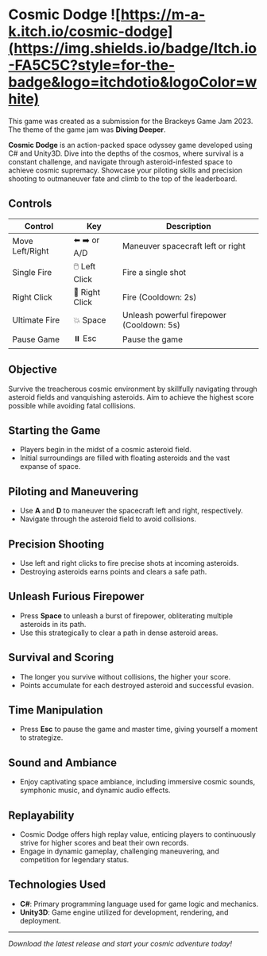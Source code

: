 # Cosmic Dodge  ![https://m-a-k.itch.io/cosmic-dodge](https://img.shields.io/badge/Itch.io-FA5C5C?style=for-the-badge&logo=itchdotio&logoColor=white)

This game was created as a submission for the Brackeys Game Jam 2023. The theme of the game jam was **Diving Deeper**.

**Cosmic Dodge** is an action-packed space odyssey game developed using C# and Unity3D. Dive into the depths of the cosmos, where survival is a constant challenge, and navigate through asteroid-infested space to achieve cosmic supremacy. Showcase your piloting skills and precision shooting to outmaneuver fate and climb to the top of the leaderboard.

## Controls

| Control          | Key         | Description                   |
|------------------|-------------|-------------------------------|
| Move Left/Right  | ⬅️ ➡️ or A/D | Maneuver spacecraft left or right  |
| Single Fire      | 🖱️ Left Click  | Fire a single shot            |
| Right Click      | 🔫 Right Click | Fire (Cooldown: 2s)           |
| Ultimate Fire    | 💥 Space      | Unleash powerful firepower (Cooldown: 5s) |
| Pause Game       | ⏸️ Esc       | Pause the game                |

## Objective

Survive the treacherous cosmic environment by skillfully navigating through asteroid fields and vanquishing asteroids. Aim to achieve the highest score possible while avoiding fatal collisions.

## Starting the Game

- Players begin in the midst of a cosmic asteroid field.
- Initial surroundings are filled with floating asteroids and the vast expanse of space.

## Piloting and Maneuvering

- Use **A** and **D** to maneuver the spacecraft left and right, respectively.
- Navigate through the asteroid field to avoid collisions.

## Precision Shooting

- Use left and right clicks to fire precise shots at incoming asteroids.
- Destroying asteroids earns points and clears a safe path.

## Unleash Furious Firepower

- Press **Space** to unleash a burst of firepower, obliterating multiple asteroids in its path.
- Use this strategically to clear a path in dense asteroid areas.

## Survival and Scoring

- The longer you survive without collisions, the higher your score.
- Points accumulate for each destroyed asteroid and successful evasion.

## Time Manipulation

- Press **Esc** to pause the game and master time, giving yourself a moment to strategize.

## Sound and Ambiance

- Enjoy captivating space ambiance, including immersive cosmic sounds, symphonic music, and dynamic audio effects.

## Replayability

- Cosmic Dodge offers high replay value, enticing players to continuously strive for higher scores and beat their own records.
- Engage in dynamic gameplay, challenging maneuvering, and competition for legendary status.

## Technologies Used

- **C#**: Primary programming language used for game logic and mechanics.
- **Unity3D**: Game engine utilized for development, rendering, and deployment.

---

*Download the latest release and start your cosmic adventure today!*
